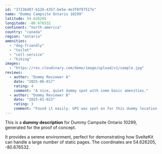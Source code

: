 ```yaml
---
id: "37236d87-b126-4357-be5e-4e3f8f97517e"
name: "Dummy Campsite Ontario 10299"
latitude: 54.626205
longitude: -80.676532
continent: "north-america"
country: "canada"
region: "ontario"
amenities:
  - "dog-friendly"
  - "toilet"
  - "cell-service"
  - "hiking"
images:
  - "https://res.cloudinary.com/demo/image/upload/v1/sample.jpg"
reviews:
  - author: "Dummy Reviewer A"
    date: "2025-06-017"
    rating: 4
    comment: "A nice, quiet dummy spot with some basic amenities."
  - author: "Dummy Reviewer B"
    date: "2025-01-023"
    rating: 3
    comment: "Found it easily. GPS was spot on for this dummy location."
---
```


This is a **dummy description** for Dummy Campsite Ontario 10299, generated for the proof of concept.

It provides a serene environment, perfect for demonstrating how SvelteKit can handle a large number of static pages. The coordinates are 54.626205, -80.676532.
